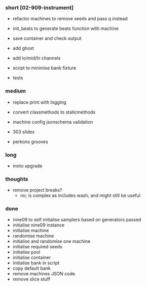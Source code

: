 ### short [02-909-instrument]

- refactor machines to remove seeds and pass q instead
- init_beats to generate beats function with machine

- save container and check output 
- add ghost
- add lo/mid/hi channels
- script to minimise bank fixture
- tests

### medium

- replace print with logging
- convert classmethods to staticmethods
- machine config jsonschema validation

- 303 slides
- perkons grooves
 
### long

- moto upgrade

### thoughts

- remove project breaks?
  - no; is complex as includes wash; and might still be useful

### done

- nine09 to self initialise samplers based on generators passed
- initialise nine09 instance
- initialise machine
- randomise machine
- initialise and randomise one machine 
- initialise required seeds 
- initialise pool 
- initialise container
- initialise bank in script
- copy default bank
- remove machines JSON code
- remove slice stuff

